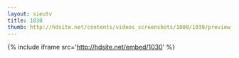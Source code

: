 ```yaml
---
layout: sieutv
title: 1030
thumb: http://hdsite.net/contents/videos_screenshots/1000/1030/preview_360p.mp4.jpg
---
```

{% include iframe src='http://hdsite.net/embed/1030' %}
 

